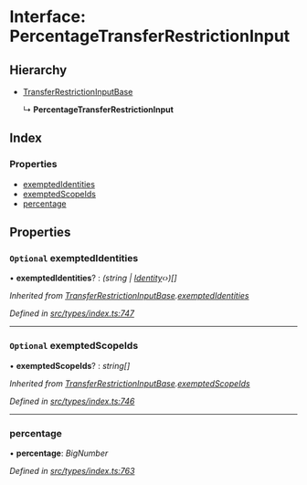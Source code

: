 # Interface: PercentageTransferRestrictionInput

## Hierarchy

* [TransferRestrictionInputBase](transferrestrictioninputbase.md)

  ↳ **PercentageTransferRestrictionInput**

## Index

### Properties

* [exemptedIdentities](percentagetransferrestrictioninput.md#optional-exemptedidentities)
* [exemptedScopeIds](percentagetransferrestrictioninput.md#optional-exemptedscopeids)
* [percentage](percentagetransferrestrictioninput.md#percentage)

## Properties

### `Optional` exemptedIdentities

• **exemptedIdentities**? : *(string | [Identity](../classes/identity.md)‹›)[]*

*Inherited from [TransferRestrictionInputBase](transferrestrictioninputbase.md).[exemptedIdentities](transferrestrictioninputbase.md#optional-exemptedidentities)*

*Defined in [src/types/index.ts:747](https://github.com/PolymathNetwork/polymesh-sdk/blob/c77f6a3e/src/types/index.ts#L747)*

___

### `Optional` exemptedScopeIds

• **exemptedScopeIds**? : *string[]*

*Inherited from [TransferRestrictionInputBase](transferrestrictioninputbase.md).[exemptedScopeIds](transferrestrictioninputbase.md#optional-exemptedscopeids)*

*Defined in [src/types/index.ts:746](https://github.com/PolymathNetwork/polymesh-sdk/blob/c77f6a3e/src/types/index.ts#L746)*

___

###  percentage

• **percentage**: *BigNumber*

*Defined in [src/types/index.ts:763](https://github.com/PolymathNetwork/polymesh-sdk/blob/c77f6a3e/src/types/index.ts#L763)*
